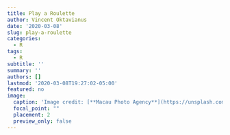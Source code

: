 ```yaml
---
title: Play a Roulette
author: Vincent Oktavianus
date: '2020-03-08'
slug: play-a-roulette
categories:
  - R
tags:
  - R
subtitle: ''
summary: ''
authors: []
lastmod: '2020-03-08T19:27:02-05:00'
featured: no
image: 
  caption: 'Image credit: [**Macau Photo Agency**](https://unsplash.com/photos/as5EWdBWKqk)'
  focal_point: ""
  placement: 2
  preview_only: false
---
```

